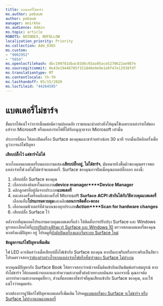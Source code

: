 ```yaml
---
title: แบตเตอรี่ไม่ชาร์จ
ms.author: pebaum
author: pebaum
manager: mnirkhe
ms.audience: Admin
ms.topic: article
ROBOTS: NOINDEX, NOFOLLOW
localization_priority: Priority
ms.collection: Adm_O365
ms.custom:
- "9002952"
- "5654"
ms.openlocfilehash: dbc199781dbac03d6c93aa95ace5270622ae987e
ms.sourcegitcommit: 0e43e19448705f151846e9e9e1e0f47e12938fdf
ms.translationtype: MT
ms.contentlocale: th-TH
ms.lasthandoff: 05/15/2020
ms.locfileid: "44264595"
---
```

# <a name="battery-wont-charge"></a>แบตเตอรี่ไม่ชาร์จ

ขั้นแรกให้แน่ใจว่าการเชื่อมต่อมีความปลอดภัย เราขอแนะนําอย่างยิ่งให้คุณใช้เฉพาะแหล่งจ่ายไฟของแท้จาก Microsoft หรือแหล่งจ่ายไฟที่ได้รับอนุญาตจาก Microsoft เท่านั้น

ประการที่สอง ให้ลองปิดเครื่อง Surface ของคุณและชาร์จอย่างน้อย 30 นาที จากนั้นเปิดอีกครั้งเพื่อดูว่าการแก้ไขปัญหา

**เสียบปลั๊กไว้ แต่ชาร์จไม่ได้**

หากไอคอนแบตเตอรี่บนแถบงานแสดง**เสียบปลั๊กอยู่, ไม่ได้ชาร์จ**, มันหมายถึงพื้นผิวของคุณตรวจพบแหล่งจ่ายไฟ แต่ไม่ได้ชาร์จแบตเตอรี่. Surface ของคุณอาจปิดเมื่อคุณถอดปลั๊กออก ลองนี้:

1. เสียบปลั๊ก Surface ของคุณ
2. เลือกกล่องค้นหาในแถบงาน**device manager****Device Manager**
3. คลิกลูกศรที่อยู่ถัดจากประเภท**แบตเตอรี่**
4. แตะสองครั้งหรือคลิกสองครั้งที่ Microsoft **Surface ACPI เข้ากันได้กับวิธีควบคุมแบตเตอรี่**เลือกแท็บ**โปรแกรมควบคุม**และคลิก**ถอนการติดตั้ง>ตกลง**
5. เลือกคอมพิวเตอร์ที่ด้านบนของทุกประเภท**Action****Scan for hardware changes**
6. เสียบปลั๊ก Surface ไว้

หลังจากที่คุณถอดโปรแกรมควบคุมแบตเตอรี่แล้ว ให้ติดตั้งการปรับปรุง Surface และ Windows ดูรายละเอียดได้ที่[การปรับปรุงเฟิร์มแวร์ Surface และ Windows 10](https://support.microsoft.com/help/4023505) ตรวจสอบแบตเตอรี่ของคุณ หากยังคงมีปัญหา อยู่ โปรดดูที่[บังคับปิดเครื่องและเริ่มระบบ Surface ใหม่](https://support.microsoft.com/help/4036280/surface-force-a-shut-down-and-restart-your-surface)

**ข้อมูลการแก้ไขปัญหาเพิ่มเติม**

ไฟ LED ควรติดสว่างเมื่อเสียบปลั๊กไฟเข้ากับ Surface ของคุณ หากปิดกะพริบหรือกระพริบเป็นสีขาวโปรดตรวจสอบ[ว่าต้องทําอย่างไรหากแหล่งจ่ายไฟหรือที่ชาร์จของ Surface ไม่ทํางาน](https://support.microsoft.com/help/4484763/surface-fix-issues-with-your-power-supply) 

หากคุณมีปัญหากับ Surface Book ให้ตรวจสอบว่าหน้าจอนั้นติดเข้ากับแป้นพิมพ์อย่างสมบูรณ์ หากยังไม่ชาร์จ ให้ถอดหน้าจอออกและทําความสะอาดขั้วต่อด้วยยางลบดินสอ นอกจากนี้ คุณอาจต้องการทําความสะอาดหมุดที่ยาว, ส่วนที่แคบของที่ชาร์จที่คุณเสียบเข้ากับ Surface ของคุณ, และให้แน่ใจว่าหมุดแห้ง.

หากต้องการดูวิธีแก้ไขปัญหาแบตเตอรี่เพิ่มเติม โปรดดู[แบตเตอรี่ของ Surface จะไม่ชาร์จ หรือ Surface ไม่ทํางานบนแบตเตอรี่](https://support.microsoft.com/help/4023536/surface-surface-battery-wont-charge)
